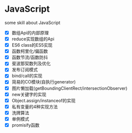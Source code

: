 # JavaScript
some skill about JavaScript

* [x] 数组Api的内部原理
* [x] reduce实现数组的Api
* [x] ES6 class的ES5实现
* [x] 函数柯里化/偏函数
* [x] 函数节流/函数防抖
* [x] 斐波那契数列及优化
* [x] 发布订阅模式
* [x] bind/call的实现
* [x] 简易的CO模块(自执行generator)
* [x] 图片懒加载(getBoundingClientRect/intersectionObserver)
* [x] new关键字的实现
* [x] Object.assign/instanceof的实现
* [x] 私有变量的4种实现方法
* [x] 洗牌算法
* [x] 单例模式
* [x] promisify函数

